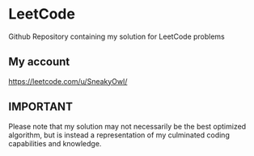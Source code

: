 # LeetCode

Github Repository containing my solution for LeetCode problems

## My account

https://leetcode.com/u/SneakyOwl/

## IMPORTANT

Please note that my solution may not necessarily be the best optimized algorithm, but is instead a representation of my culminated coding capabilities and knowledge.
